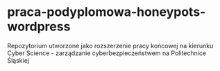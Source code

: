 # praca-podyplomowa-honeypots-wordpress
Repozytorium utworzone jako rozszerzenie pracy końcowej na kierunku Cyber Science - zarządzanie cyberbezpieczeństwem na Politechnice Śląskiej
